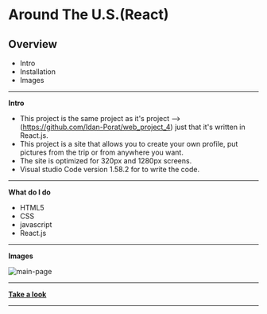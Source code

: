 # Around The U.S.(React)

## Overview

* Intro
* Installation
* Images	

-----------------------------------------------

**Intro**

* This project is the same project as it's project --> (https://github.com/Idan-Porat/web_project_4) just that it's written in React.js.
* This project is a site that allows you to create your own profile, put pictures from the trip or from anywhere you want.
* The site is optimized for 320px and 1280px screens.
* Visual studio Code version 1.58.2 for to write the code.

-----------------------------------------------

**What do I do**

* HTML5 
* CSS 
* javascript
* React.js 
    
-----------------------------------------------

**Images**

![main-page](https://user-images.githubusercontent.com/65240374/130342252-f08cf4f3-fee8-4f12-9ec2-38da1bd6115b.png)

-----------------------------------------------

**[Take a look](https://idan-porat.github.io/around-react/)**

-----------------------------------------------